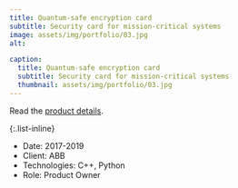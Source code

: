 ```yaml
---
title: Quantum-safe encryption card
subtitle: Security card for mission-critical systems
image: assets/img/portfolio/03.jpg
alt: 

caption:
  title: Quantum-safe encryption card
  subtitle: Security card for mission-critical systems
  thumbnail: assets/img/portfolio/03.jpg
---
```


Read the [product details](https://library.e.abb.com/public/443b5ed1fb59414586b62318e6f77e8b/XMC20-quantum-cybersecurity-4CAE000841.pdf?x-sign=OIrYFc8fh0r6KSyEXmrF6Tz4glDGBv/rypLKmk6qzWlw+4n4u0BcP/qyj8O86bvV).

{:.list-inline}
- Date: 2017-2019
- Client: ABB
- Technologies: C++, Python
- Role: Product Owner

